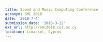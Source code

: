```yaml
---
title: Sound and Music Computing Conference
acronym: SMC 2018
date: '2018-7-4'
submission_date: '2018-3-22'
ext_url: http://smc2018.cut.ac.cy
location: Limassol, Cyprus
---
```

